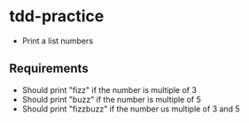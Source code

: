 # tdd-practice
- Print a list numbers
## Requirements
- Should print "fizz" if the number is multiple of 3
- Should print "buzz" if the number is multiple of 5
- Should print "fizzbuzz" if the number us multiple of 3 and 5
